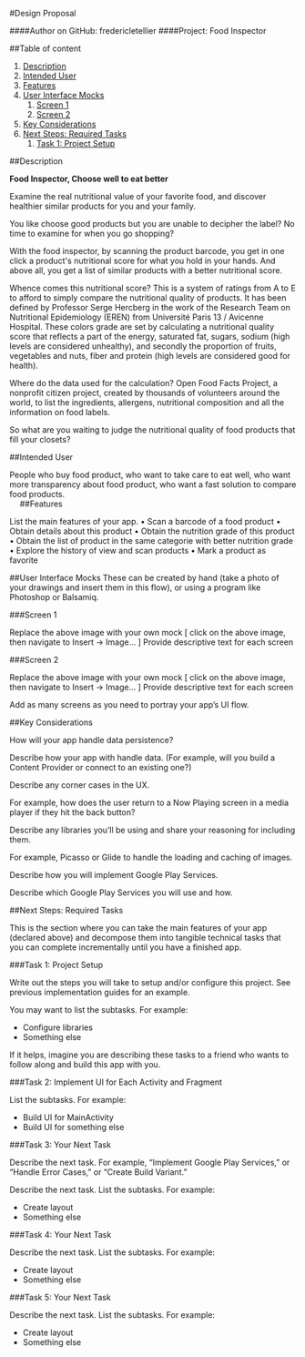 #Design Proposal

####Author on GitHub: fredericletellier
####Project: Food Inspector

##Table of content

1. [Description](#description)
2. [Intended User](#intended-user)
3. [Features](#features)
4. [User Interface Mocks](#user-interface-mocks)
    1. [Screen 1](#screen-1)
    1. [Screen 2](#screen-2)
5. [Key Considerations](#key-considerations)
6. [Next Steps: Required Tasks](#next-steps-required-tasks)
    1. [Task 1: Project Setup](#task-1-project-setup)

##Description <a name="description"></a>

**Food Inspector, Choose well to eat better**

Examine the real nutritional value of your favorite food, and discover healthier 
similar products for you and your family.

You like choose good products but you are unable to decipher the label? 
No time to examine for when you go shopping?

With the food inspector, by scanning the product barcode, you get in one 
click a product's nutritional score for what you hold in your hands. And 
above all, you get a list of similar products with a better nutritional 
score.

Whence comes this nutritional score? This is a system of ratings from A to E
 to afford to simply compare the nutritional quality of products. It has 
 been defined by Professor Serge Hercberg in the work of the Research Team 
 on Nutritional Epidemiology (EREN) from Université Paris 13 / Avicenne Hospital. 
 These colors grade are set by calculating a nutritional quality score that 
 reflects a part of the energy, saturated fat, sugars, sodium (high levels 
 are considered unhealthy), and secondly the proportion of fruits, vegetables 
 and nuts, fiber and protein (high levels are considered good for health).

Where do the data used for the calculation? Open Food Facts Project, a nonprofit 
citizen project, created by thousands of volunteers around the world, to list 
the ingredients, allergens, nutritional composition and all the information 
on food labels.

So what are you waiting to judge the nutritional quality of food products 
that fill your closets?

##Intended User <a name="intended-user"></a>

People who buy food product, who want to take care to eat well, who want 
more transparency about food product, who want a fast solution to compare
food products.                      
 
##Features <a name="features"></a>

List the main features of your app.
•	Scan a barcode of a food product
•	Obtain details about this product
•	Obtain the nutrition grade of this product
•	Obtain the list of product in the same categorie with better nutrition grade
•	Explore the history of view and scan products
•	Mark a product as favorite

##User Interface Mocks <a name="user-interface-mocks"></a>
These can be created by hand (take a photo of your drawings and insert them in this flow), or using a program like Photoshop or Balsamiq.

###Screen 1 <a name="screen-1"></a>
 
Replace the above image with your own mock [ click on the above image, then navigate to Insert → Image… ]
Provide descriptive text for each screen 


###Screen 2 <a name="screen-2"></a>
 
Replace the above image with your own mock [ click on the above image, then navigate to Insert → Image… ]
Provide descriptive text for each screen 

Add as many screens as you need to portray your app’s UI flow. 

##Key Considerations <a name="key-considerations"></a>

How will your app handle data persistence? 

Describe how your app with handle data. (For example, will you build a Content Provider or connect to an existing one?)

Describe any corner cases in the UX.

For example, how does the user return to a Now Playing screen in a media player if they hit the back button?

Describe any libraries you’ll be using and share your reasoning for including them.

For example, Picasso or Glide to handle the loading and caching of images. 

Describe how you will implement Google Play Services.

Describe which Google Play Services you will use and how.



##Next Steps: Required Tasks <a name="next-steps-required-tasks"></a>

This is the section where you can take the main features of your app (declared above) and decompose them into tangible technical tasks that you can complete incrementally until you have a finished app.

###Task 1: Project Setup <a name="task-1-project-setup"></a>

Write out the steps you will take to setup and/or configure this project. See previous implementation guides for an example. 

You may want to list the subtasks. For example:
* Configure libraries 
* Something else 

If it helps, imagine you are describing these tasks to a friend who wants to follow along and build this app with you. 

###Task 2: Implement UI for Each Activity and Fragment <a name=""></a>

List the subtasks. For example:
* Build UI for MainActivity
* Build UI for something else  

###Task 3: Your Next Task <a name=""></a>

Describe the next task. For example, “Implement Google Play Services,” or “Handle Error Cases,” or “Create Build Variant.”

Describe the next task. List the subtasks. For example:
* Create layout 
* Something else 


###Task 4: Your Next Task <a name=""></a>

Describe the next task. List the subtasks. For example:
* Create layout 
* Something else 


###Task 5: Your Next Task <a name=""></a>

Describe the next task. List the subtasks. For example:
* Create layout 
* Something else 